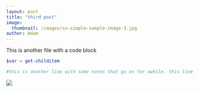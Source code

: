 ```yaml
---
layout: post
title: "third post"
image: 
  thumbnail: /images/so-simple-sample-image-3.jpg
author: Adam
---
```

This is another file with a code block

```powershell
$var = get-childitem

#this is another line with some notes that go on for awhile. this line serves no other purpose than testing horizontal scrolling on github pages.

```
![](/test/images/image-alignment-300x200.jpg)

